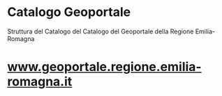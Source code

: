 # Catalogo Geoportale
Struttura del Catalogo del Catalogo del Geoportale della Regione Emilia-Romagna

# <h ref="http://www.geoportale.regione.emilia-romagna.it" target = "_blank">www.geoportale.regione.emilia-romagna.it</a>